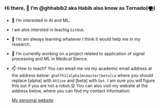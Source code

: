 ### Hi there, 👋 I’m @ghhabib2 aka Habib also know as Tornado(🌪️)

- 🤖 I’m interested in AI and ML.
- I am alos intersted in teachig `GitHub`.
- 📗 I’m am always learning whatever I think it would help me in my research.
- 🔭 I’m currently working on a project related to application of signal processing and ML in Medical Sience.
- 📫 How to reach? You can email me via my academic email address at the address below:
  `ghaffh1[alpha]mcmaster[beta]ca` where you should replace [alpha] with `AtSine` and 
  [beta] with `Dot`. I am sure you will figure this out if you are not a robot.😜 
  You can also visit my website at the address below, where you can
  find my contact information:
  
  [My personal website](http://ghhabib.me)

<!--
**ghhabib2/ghhabib2** is a ✨ _special_ ✨ repository because its `README.md` (this file) appears on your GitHub profile.

Here are some ideas to get you started:


- 🌱 I’m currently learning ...
- 👯 I’m looking to collaborate on ...
- 🤔 I’m looking for help with ...
- 💬 Ask me about ...
- 📫 How to reach me: ...
- 😄 Pronouns: ...
- ⚡ Fun fact: ...
-->
